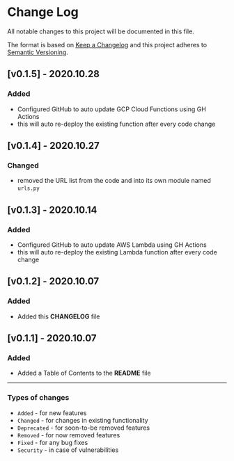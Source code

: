 # Change Log
All notable changes to this project will be documented in this file.

The format is based on [Keep a Changelog](https://keepachangelog.com/)
and this project adheres to [Semantic Versioning](https://semver.org/).

## [v0.1.5] - 2020.10.28
### Added
- Configured GitHub to auto update GCP Cloud Functions using GH Actions
- this will auto re-deploy the existing function after every code change

## [v0.1.4] - 2020.10.27
### Changed
- removed the URL list from the code and into its own module named `urls.py`

## [v0.1.3] - 2020.10.14
### Added
- Configured GitHub to auto update AWS Lambda using GH Actions
- this will auto re-deploy the existing Lambda function after every code change

## [v0.1.2] - 2020.10.07
### Added
- Added this **CHANGELOG** file

## [v0.1.1] - 2020.10.07
### Added
- Added a Table of Contents to the **README** file

*****

### Types of changes
- `Added` - for new features
- `Changed` - for changes in existing functionality
- `Deprecated` - for soon-to-be removed features
- `Removed` - for now removed features
- `Fixed` - for any bug fixes
- `Security` - in case of vulnerabilities
